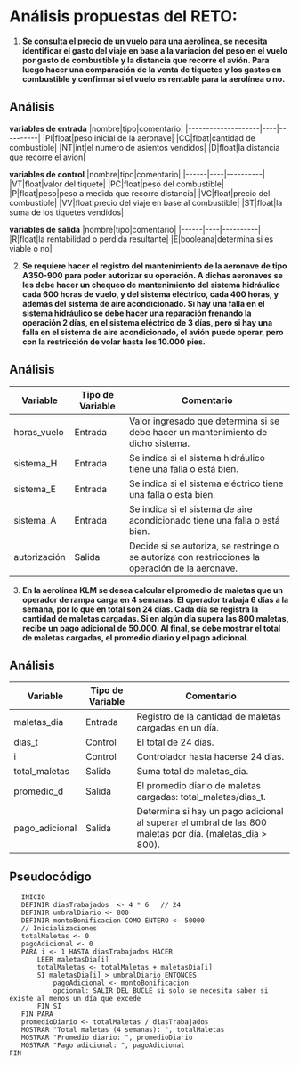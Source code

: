 # Análisis propuestas del RETO:

1. **Se consulta el precio de un vuelo para una aerolinea, se necesita identificar el gasto del viaje en base a la variacion del peso en el vuelo por gasto de combustible y la distancia que recorre el avión. Para luego hacer una comparación de la venta de tiquetes y los gastos en combustible y confirmar si el vuelo es rentable para la aerolínea o no.**

## Análisis

**variables de entrada**
|nombre|tipo|comentario|
|--------------------|----|----------|
|PI|float|peso inicial de la aeronave|
|CC|float|cantidad de combustible|
|NT|int|el numero de asientos vendidos|
|D|float|la distancia que recorre el avion|

**variables de control**
|nombre|tipo|comentario|
|------|----|----------|
|VT|float|valor del tiquete|
|PC|float|peso del combustible|
|P|float|peso|peso a medida que recorre distancia|
|VC|float|precio del combustible|
|VV|float|precio del viaje en base al combustible|
|ST|float|la suma de los tiquetes vendidos|

**variables de salida**
|nombre|tipo|comentario|
|------|----|----------|
|R|float|la rentabilidad o perdida resultante|
|E|booleana|determina si es viable o no|



2. **Se requiere hacer el registro del mantenimiento de la aeronave de tipo A350-900 para poder autorizar su operación. A dichas aeronaves se les debe hacer un chequeo de mantenimiento del sistema hidráulico cada 600 horas de vuelo, y del sistema eléctrico, cada 400 horas, y además del sistema de aire acondicionado. Si hay una falla en el sistema hidráulico se debe hacer una reparación frenando la operación 2 días, en el sistema eléctrico de 3 días, pero si hay una falla en el sistema de aire acondicionado, el avión puede operar, pero con la restricción de volar hasta los 10.000 pies.**

## Análisis

| Variable | Tipo de Variable | Comentario |
|----------|------------------|------------|
|horas_vuelo |Entrada |Valor ingresado que determina si se debe hacer un mantenimiento de dicho sistema. |
|sistema_H |Entrada |Se indica si el sistema hidráulico tiene una falla o está bien. |
|sistema_E |Entrada |Se indica si el sistema eléctrico tiene una falla o está bien. |
|sistema_A |Entrada |Se indica si el sistema de aire acondicionado tiene una falla o está bien. |
|autorización |Salida | Decide si se autoriza, se restringe o se autoriza con restricciones la operación de la aeronave. |



3. **En la aerolínea KLM se desea calcular el promedio de maletas que un operador de rampa carga en 4 semanas. El operador trabaja 6 días a la semana, por lo que en total son 24 días. Cada día se registra la cantidad de maletas cargadas. Si en algún día supera las 800 maletas, recibe un pago adicional de 50.000. Al final, se debe mostrar el total de maletas cargadas, el promedio diario y el pago adicional.**

## Análisis

| Variable | Tipo de Variable | Comentario |
|----------|------------------|------------|
|maletas_dia |Entrada |Registro de la cantidad de maletas cargadas en un día. |
|dias_t |Control |El total de 24 días. |
|i |Control |Controlador hasta hacerse 24 días. |
|total_maletas |Salida |Suma total de maletas_dia. |
|promedio_d |Salida |El promedio diario de maletas cargadas: total_maletas/dias_t. |
|pago_adicional |Salida |Determina si hay un pago adicional al superar el umbral de las 800 maletas por día. (maletas_dia > 800). |

## Pseudocódigo
```
   INICIO
   DEFINIR diasTrabajados  <- 4 * 6   // 24
   DEFINIR umbralDiario <- 800
   DEFINIR montoBonificacion COMO ENTERO <- 50000
   // Inicializaciones
   totalMaletas <- 0
   pagoAdicional <- 0
   PARA i <- 1 HASTA diasTrabajados HACER
       LEER maletasDia[i]
       totalMaletas <- totalMaletas + maletasDia[i]
       SI maletasDia[i] > umbralDiario ENTONCES
           pagoAdicional <- montoBonificacion
           opcional: SALIR DEL BUCLE si solo se necesita saber si existe al menos un día que excede
       FIN SI
   FIN PARA
   promedioDiario <- totalMaletas / diasTrabajados
   MOSTRAR "Total maletas (4 semanas): ", totalMaletas
   MOSTRAR "Promedio diario: ", promedioDiario
   MOSTRAR "Pago adicional: ", pagoAdicional
FIN
```



